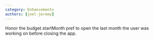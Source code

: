 ```yaml
---
category: Enhancements
authors: [joel-jeremy]
---
```


Honor the budget.startMonth pref to open the last month the user was working on before closing the app.
